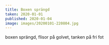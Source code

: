 ```yaml
---
title: Boxen sprängd
taken: 2020-01-01
published: 2020-01-04
image: images/20200101-220804.jpg
---
```


boxen sprängd, flisor på golvet, tanken på fri fot
